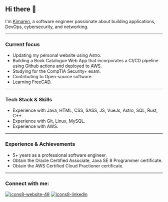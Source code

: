 ## Hi there 👋
I'm [Kimaren][website], a software engineer passionate about building applications, DevOps, cybersecurity, and networking.

-----
### Current focus
- Updating my personal website using Astro.
- Building a Book Catalogue Web App that incorporates a CI/CD pipeline using Github actions and deployed to AWS.
- Studying for the CompTIA Security+ exam.
- Contributing to Open-source software.
- Learning FreeCAD.

-----
### Tech Stack & Skills
- Experience with Java, HTML, CSS, SASS, JS, VueJs, Astro, SQL, Rust, C++.
- Experience with Git, Linux, MySQL.
- Experience with AWS.

-----
### Experience & Achievements
- 5+ years as a professional software engineer.
- Obtain the Oracle Certified Associate, Java SE 8 Programmer certificate.
- Obtain the AWS Certified Cloud Practioner certificate.

-----
### Connect with me: 
[![icons8-website-48](https://user-images.githubusercontent.com/68677767/163668144-f9e6155b-a0a0-414c-8e01-bf93079905fe.png)][website]
[![icons8-linkedin](https://user-images.githubusercontent.com/68677767/163668079-32b7fa46-90d7-4f1f-a17c-7d90771d372d.svg)][linkedin]





[website]: https://kimarennaidoo.com/
[linkedin]: https://www.linkedin.com/in/kimaren-naidoo


